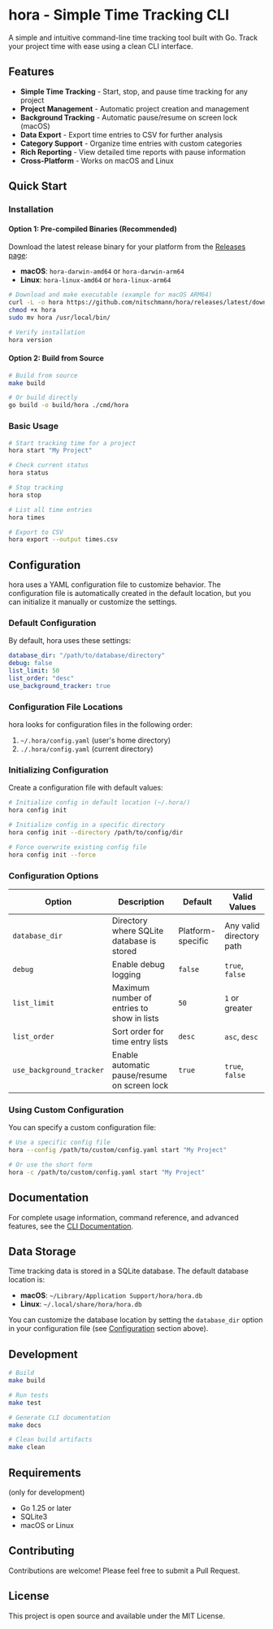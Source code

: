 # hora - Simple Time Tracking CLI

A simple and intuitive command-line time tracking tool built with Go. Track your project time with ease using a clean CLI interface.

## Features

- **Simple Time Tracking** - Start, stop, and pause time tracking for any project
- **Project Management** - Automatic project creation and management
- **Background Tracking** - Automatic pause/resume on screen lock (macOS)
- **Data Export** - Export time entries to CSV for further analysis
- **Category Support** - Organize time entries with custom categories
- **Rich Reporting** - View detailed time reports with pause information
- **Cross-Platform** - Works on macOS and Linux

## Quick Start

### Installation

#### Option 1: Pre-compiled Binaries (Recommended)

Download the latest release binary for your platform from the [Releases page](https://github.com/nitschmann/hora/releases):

- **macOS**: `hora-darwin-amd64` or `hora-darwin-arm64`
- **Linux**: `hora-linux-amd64` or `hora-linux-arm64`

```bash
# Download and make executable (example for macOS ARM64)
curl -L -o hora https://github.com/nitschmann/hora/releases/latest/download/hora-darwin-arm64
chmod +x hora
sudo mv hora /usr/local/bin/

# Verify installation
hora version
```

#### Option 2: Build from Source

```bash
# Build from source
make build

# Or build directly
go build -o build/hora ./cmd/hora
```

### Basic Usage

```bash
# Start tracking time for a project
hora start "My Project"

# Check current status
hora status

# Stop tracking
hora stop

# List all time entries
hora times

# Export to CSV
hora export --output times.csv
```

## Configuration

hora uses a YAML configuration file to customize behavior. The configuration file is automatically created in the default location, but you can initialize it manually or customize the settings.

### Default Configuration

By default, hora uses these settings:

```yaml
database_dir: "/path/to/database/directory"
debug: false
list_limit: 50
list_order: "desc"
use_background_tracker: true
```

### Configuration File Locations

hora looks for configuration files in the following order:

1. `~/.hora/config.yaml` (user's home directory)
2. `./.hora/config.yaml` (current directory)

### Initializing Configuration

Create a configuration file with default values:

```bash
# Initialize config in default location (~/.hora/)
hora config init

# Initialize config in a specific directory
hora config init --directory /path/to/config/dir

# Force overwrite existing config file
hora config init --force
```

### Configuration Options

| Option | Description | Default | Valid Values |
|--------|-------------|---------|--------------|
| `database_dir` | Directory where SQLite database is stored | Platform-specific | Any valid directory path |
| `debug` | Enable debug logging | `false` | `true`, `false` |
| `list_limit` | Maximum number of entries to show in lists | `50` | `1` or greater |
| `list_order` | Sort order for time entry lists | `desc` | `asc`, `desc` |
| `use_background_tracker` | Enable automatic pause/resume on screen lock | `true` | `true`, `false` |

### Using Custom Configuration

You can specify a custom configuration file:

```bash
# Use a specific config file
hora --config /path/to/custom/config.yaml start "My Project"

# Or use the short form
hora -c /path/to/custom/config.yaml start "My Project"
```

## Documentation

For complete usage information, command reference, and advanced features, see the [CLI Documentation](docs/cli/README.md).

## Data Storage

Time tracking data is stored in a SQLite database. The default database location is:

- **macOS**: `~/Library/Application Support/hora/hora.db`
- **Linux**: `~/.local/share/hora/hora.db`

You can customize the database location by setting the `database_dir` option in your configuration file (see [Configuration](#configuration) section above).

## Development

```bash
# Build
make build

# Run tests
make test

# Generate CLI documentation
make docs

# Clean build artifacts
make clean
```

## Requirements

(only for development)

- Go 1.25 or later
- SQLite3
- macOS or Linux

## Contributing

Contributions are welcome! Please feel free to submit a Pull Request.

## License

This project is open source and available under the MIT License.
